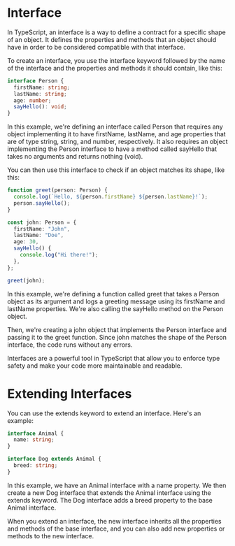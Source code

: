 # Interface

In TypeScript, an interface is a way to define a contract for a specific shape of an object. It defines the properties and methods that an object should have in order to be considered compatible with that interface.

To create an interface, you use the interface keyword followed by the name of the interface and the properties and methods it should contain, like this:

```ts
interface Person {
  firstName: string;
  lastName: string;
  age: number;
  sayHello(): void;
}
```

In this example, we're defining an interface called Person that requires any object implementing it to have firstName, lastName, and age properties that are of type string, string, and number, respectively. It also requires an object implementing the Person interface to have a method called sayHello that takes no arguments and returns nothing (void).

You can then use this interface to check if an object matches its shape, like this:

```ts
function greet(person: Person) {
  console.log(`Hello, ${person.firstName} ${person.lastName}!`);
  person.sayHello();
}

const john: Person = {
  firstName: "John",
  lastName: "Doe",
  age: 30,
  sayHello() {
    console.log("Hi there!");
  },
};

greet(john);
```

In this example, we're defining a function called greet that takes a Person object as its argument and logs a greeting message using its firstName and lastName properties. We're also calling the sayHello method on the Person object.

Then, we're creating a john object that implements the Person interface and passing it to the greet function. Since john matches the shape of the Person interface, the code runs without any errors.

Interfaces are a powerful tool in TypeScript that allow you to enforce type safety and make your code more maintainable and readable.

# Extending Interfaces

You can use the extends keyword to extend an interface. Here's an example:

```ts
interface Animal {
  name: string;
}

interface Dog extends Animal {
  breed: string;
}
```

In this example, we have an Animal interface with a name property. We then create a new Dog interface that extends the Animal interface using the extends keyword. The Dog interface adds a breed property to the base Animal interface.

When you extend an interface, the new interface inherits all the properties and methods of the base interface, and you can also add new properties or methods to the new interface.
